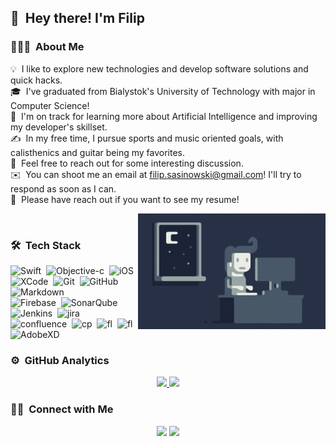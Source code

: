 ## 👋 &nbsp;Hey there! I'm Filip

### 👨🏻‍💻 &nbsp;About Me

💡 &nbsp;I like to explore new technologies and develop software solutions and quick hacks.\
🎓 &nbsp;I've graduated from Bialystok's University of Technology with major in Computer Science!\
🌱 &nbsp;I'm on track for learning more about Artificial Intelligence and improving my developer's skillset.\
✍️ &nbsp;In my free time, I pursue sports and music oriented goals, with calisthenics and guitar being my favorites.\
💬 &nbsp;Feel free to reach out for some interesting discussion.\
✉️ &nbsp;You can shoot me an email at filip.sasinowski@gmail.com! I'll try to respond as soon as I can.\
📄 &nbsp;Please have reach out if you want to see my resume!

<img alt="Night Coding" src="https://raw.githubusercontent.com/AVS1508/AVS1508/master/assets/Night-Coding.gif" align="right"/> <br>

### 🛠 &nbsp;Tech Stack

![Swift](https://img.shields.io/badge/-Swift-333333?style=flat&logo=swift)&nbsp;
![Objective-c](https://img.shields.io/badge/-obj%20c-333333?style=flat&logo=c)&nbsp;
![iOS](https://img.shields.io/badge/-iOS-333333?style=flat&logo=iOS&logoColor=FFA518)&nbsp;
![XCode](https://img.shields.io/badge/-XCode-333333?style=flat&logo=xcode)&nbsp;
![Git](https://img.shields.io/badge/-Git-333333?style=flat&logo=git)&nbsp;
![GitHub](https://img.shields.io/badge/-GitHub-333333?style=flat&logo=github)&nbsp;
![Markdown](https://img.shields.io/badge/-Markdown-333333?style=flat&logo=markdown)\
![Firebase](https://img.shields.io/badge/-Firebase-333333?style=flat&logo=firebase)&nbsp;
![SonarQube](https://img.shields.io/badge/-SonarQube-333333?style=flat&logo=sonarqube)&nbsp;
![Jenkins](https://img.shields.io/badge/-Jenkins-333333?style=flat&logo=Jenkins)&nbsp;
![jira](https://img.shields.io/badge/-JIRA-333333?style=flat&logo=jira&logoColor=0052CC)&nbsp;
![confluence](https://img.shields.io/badge/-Confluence-333333?style=flat&logo=confluence&logoColor=0052CC)&nbsp;
![cp](https://img.shields.io/badge/-Cocoapods-333333?style=flat&logo=cocoapods)&nbsp;
![fl](https://img.shields.io/badge/-Fastlane-333333?style=flat&logo=fastlane)&nbsp;
![fl](https://img.shields.io/badge/-Sourcetree-333333?style=flat&logo=sourcetree&logoColor=0052CC)&nbsp;
![AdobeXD](https://img.shields.io/badge/-AdobeXD-333333?style=flat&logo=adobe-xd)

### ⚙️ &nbsp;GitHub Analytics

<p align="center">
<a href="https://github.com/FilipSasinowski">
  <img height="180em" src="https://github-readme-stats-eight-theta.vercel.app/api?username=FilipSasinowski&show_icons=true&theme=vue-dark&include_all_commits=true&count_private=true" />
  <img height="180em" src="https://github-readme-stats-eight-theta.vercel.app/api/top-langs/?username=FilipSasinowski&layout=compact&exclude_lang=java+r&theme=vue-dark" />
</a>
</p>

### 🤝🏻 &nbsp;Connect with Me

<p align="center">
<a href="[[https://linkedin.com/in/filip-sasinowski/](https://www.linkedin.com/in/filip-sasinowski/)](https://www.linkedin.com/in/filip-sasinowski/)"><img src="https://img.shields.io/badge/-Filip%20Sasinowski-0077B5?style=flat-square&logo=Linkedin&logoColor=white"/></a>
<a href="mailto:filip.sasinowski@gmail.com"><img src="https://img.shields.io/badge/-filip.sasinowski@gmail.com-D14836?style=flat-square&logo=Gmail&logoColor=white"/></a>
</p>

[//]: <> (Read me inspired by user AVS1508)
